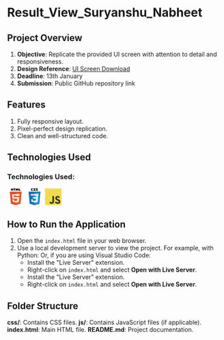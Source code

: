 # Result_View_Suryanshu_Nabheet

## Project Overview

1. **Objective**: Replicate the provided UI screen with attention to detail and responsiveness.
2. **Design Reference**: [UI Screen Download](https://drive.google.com/file/d/1xN5cRq4CeSEVdp0KuDb7eII7a1O-YbT0/view?usp=sharing)
3. **Deadline**: 13th January
4. **Submission**: Public GitHub repository link

## Features

1. Fully responsive layout.
2. Pixel-perfect design replication.
3. Clean and well-structured code.

## Technologies Used

<h3 align="left">Technologies Used:</h3>
<p align="left">
  <a href="https://developer.mozilla.org/en-US/docs/Web/HTML" target="_blank" rel="noreferrer"><img src="https://raw.githubusercontent.com/devicons/devicon/master/icons/html5/html5-original-wordmark.svg" alt="html" width="40" height="40"/></a>
  <a href="https://developer.mozilla.org/en-US/docs/Web/CSS" target="_blank" rel="noreferrer"><img src="https://raw.githubusercontent.com/devicons/devicon/master/icons/css3/css3-original-wordmark.svg" alt="css" width="40" height="40"/></a>
  <a href="https://developer.mozilla.org/en-US/docs/Web/JavaScript" target="_blank" rel="noreferrer"><img src="https://raw.githubusercontent.com/devicons/devicon/master/icons/javascript/javascript-original.svg" alt="javascript" width="40" height="40"/></a>
</p>

## How to Run the Application

1. Open the `index.html` file in your web browser.
2. Use a local development server to view the project. For example, with Python:
    Or, if you are using Visual Studio Code:
    - Install the "Live Server" extension.
    - Right-click on `index.html` and select **Open with Live Server**.
    - Install the "Live Server" extension.
    - Right-click on `index.html` and select **Open with Live Server**.

## Folder Structure

 **css/**: Contains CSS files.
 **js/**: Contains JavaScript files (if applicable).
 **index.html**: Main HTML file.
 **README.md**: Project documentation. 

